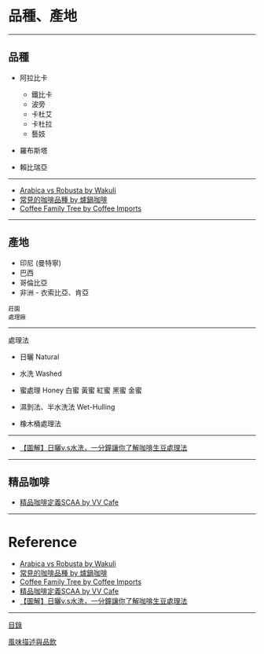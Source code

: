 # 品種、產地

---
## 品種 
- 阿拉比卡
	- 鐵比卡
	- 波旁
	- 卡杜艾
	- 卡杜拉
	- 藝妓
	
- 羅布斯塔
- 賴比瑞亞

--- 
- [Arabica vs Robusta by Wakuli]
- [常見的咖啡品種 by 爐鍋咖啡]
- [Coffee Family Tree by Coffee Imports]

---

## 產地
- 印尼 (曼特寧)
- 巴西
- 哥倫比亞
- 非洲 - 衣索比亞、肯亞

```
莊園
處理廠
```
---
處理法
- 日曬 Natural
- 水洗 Washed
- 蜜處理 Honey
		白蜜
		黃蜜
		紅蜜
		黑蜜
		金蜜
- 濕剝法、半水洗法 Wet-Hulling
	
- 橡木桶處理法

---
- [【圖解】日曬v.s水洗，一分鐘讓你了解咖啡生豆處理法]

---

## 精品咖啡

- [精品咖啡定義SCAA by VV Cafe]
	
---
# Reference

- [Arabica vs Robusta by Wakuli]
- [常見的咖啡品種 by 爐鍋咖啡]
- [Coffee Family Tree by Coffee Imports]
- [精品咖啡定義SCAA by VV Cafe]
- [【圖解】日曬v.s水洗，一分鐘讓你了解咖啡生豆處理法]


[Arabica vs Robusta by Wakuli]: https://medium.com/@wakuli/arabica-vs-robusta-17c4e58a0158
[常見的咖啡品種 by 爐鍋咖啡]: https://www.luguocafe.com/blogs/coffee-guide/coffee-varieties-and-cultivars
[Coffee Family Tree by Coffee Imports]: https://www.cafeimports.com/north-america/coffee-family-tree
[精品咖啡定義SCAA by VV Cafe]: https://www.vvcafe.com/2014/11/27/%E7%B2%BE%E5%93%81%E5%92%96%E5%95%A1%E5%AE%9A%E7%BE%A9scaa%E4%B8%8A/
[【圖解】日曬v.s水洗，一分鐘讓你了解咖啡生豆處理法]: https://okogreen.com.tw/blog/4776?gclid=Cj0KCQjw16KFBhCgARIsALB0g8I_Mh_Dvi2sLfhnlm8ak74kAOrKJFHXygvXNQKNOrJgjdseSH-0sWUaAtCfEALw_wcB

---
[目錄]

[風味描述與品飲]

[目錄]: README.md
[風味描述與品飲]: 風味描述與品飲.md
